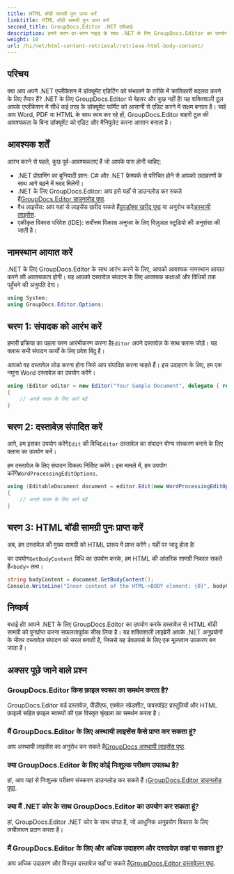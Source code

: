 ```yaml
---
title: HTML बॉडी सामग्री पुनः प्राप्त करें
linktitle: HTML बॉडी सामग्री पुनः प्राप्त करें
second_title: GroupDocs.Editor .NET एपीआई
description: हमारे चरण-दर-चरण गाइड के साथ .NET के लिए GroupDocs.Editor का उपयोग करके HTML बॉडी सामग्री प्राप्त करें। अपने .NET अनुप्रयोगों को आसानी से बढ़ाएँ।
weight: 10
url: /hi/net/html-content-retrieval/retrieve-html-body-content/
---
```

## परिचय
क्या आप अपने .NET एप्लीकेशन में डॉक्यूमेंट एडिटिंग को संभालने के तरीके में क्रांतिकारी बदलाव करने के लिए तैयार हैं? .NET के लिए GroupDocs.Editor से बेहतर और कुछ नहीं है! यह शक्तिशाली टूल आपके एप्लीकेशन में सीधे कई तरह के डॉक्यूमेंट फॉर्मेट को आसानी से एडिट करने में सक्षम बनाता है। चाहे आप Word, PDF या HTML के साथ काम कर रहे हों, GroupDocs.Editor बाहरी टूल की आवश्यकता के बिना डॉक्यूमेंट को एडिट और मैनिपुलेट करना आसान बनाता है।
## आवश्यक शर्तें
आरंभ करने से पहले, कुछ पूर्व-आवश्यकताएं हैं जो आपके पास होनी चाहिए:
- .NET प्रोग्रामिंग का बुनियादी ज्ञान: C# और .NET फ्रेमवर्क से परिचित होने से आपको उदाहरणों के साथ आगे बढ़ने में मदद मिलेगी।
-  .NET के लिए GroupDocs.Editor: आप इसे यहाँ से डाउनलोड कर सकते हैं[GroupDocs.Editor डाउनलोड पृष्ठ](https://releases.groupdocs.com/editor/net/).
-  वैध लाइसेंस: आप यहां से लाइसेंस खरीद सकते हैं[ग्रुपडॉक्स खरीद पृष्ठ](https://purchase.groupdocs.com/buy) या अनुरोध करें[अस्थायी लाइसेंस](https://purchase.groupdocs.com/temporary-license/).
- एकीकृत विकास परिवेश (IDE): सर्वोत्तम विकास अनुभव के लिए विज़ुअल स्टूडियो की अनुशंसा की जाती है।
## नामस्थान आयात करें
.NET के लिए GroupDocs.Editor के साथ आरंभ करने के लिए, आपको आवश्यक नामस्थान आयात करने की आवश्यकता होगी। यह आपको दस्तावेज़ संपादन के लिए आवश्यक कक्षाओं और विधियों तक पहुँचने की अनुमति देगा।
```csharp
using System;
using GroupDocs.Editor.Options;
```
## चरण 1: संपादक को आरंभ करें
हमारी प्रक्रिया का पहला चरण आरंभीकरण करना है`Editor` अपने दस्तावेज़ के साथ क्लास जोड़ें। यह क्लास सभी संपादन कार्यों के लिए प्रवेश बिंदु है।

आपको वह दस्तावेज़ लोड करना होगा जिसे आप संपादित करना चाहते हैं। इस उदाहरण के लिए, हम एक नमूना Word दस्तावेज़ का उपयोग करेंगे।
```csharp
using (Editor editor = new Editor("Your Sample Document", delegate { return new WordProcessingLoadOptions(); }))
{
    // अगले कदम के लिए आगे बढ़ें
}
```
## चरण 2: दस्तावेज़ संपादित करें
 आगे, हम इसका उपयोग करेंगे`Edit` की विधि`Editor` दस्तावेज़ का संपादन योग्य संस्करण बनाने के लिए क्लास का उपयोग करें।

 हम दस्तावेज़ के लिए संपादन विकल्प निर्दिष्ट करेंगे। इस मामले में, हम उपयोग करेंगे`WordProcessingEditOptions`.
```csharp
using (EditableDocument document = editor.Edit(new WordProcessingEditOptions()))
{
    // अगले कदम के लिए आगे बढ़ें
}
```
## चरण 3: HTML बॉडी सामग्री पुनः प्राप्त करें
अब, हम दस्तावेज़ की मुख्य सामग्री को HTML प्रारूप में प्राप्त करेंगे। यहीं पर जादू होता है!

 का उपयोग`GetBodyContent` विधि का उपयोग करके, हम HTML की आंतरिक सामग्री निकाल सकते हैं`<body>` तत्व।
```csharp
string bodyContent = document.GetBodyContent();
Console.WriteLine("Inner content of the HTML->BODY element: {0}", bodyContent);
```

## निष्कर्ष
बधाई हो! आपने .NET के लिए GroupDocs.Editor का उपयोग करके दस्तावेज़ से HTML बॉडी सामग्री को पुनर्प्राप्त करना सफलतापूर्वक सीख लिया है। यह शक्तिशाली लाइब्रेरी आपके .NET अनुप्रयोगों के भीतर दस्तावेज़ संपादन को सरल बनाती है, जिससे यह डेवलपर्स के लिए एक मूल्यवान उपकरण बन जाता है।
## अक्सर पूछे जाने वाले प्रश्न
### GroupDocs.Editor किस फ़ाइल स्वरूप का समर्थन करता है?
GroupDocs.Editor वर्ड दस्तावेज़, पीडीएफ, एक्सेल स्प्रेडशीट, पावरपॉइंट प्रस्तुतियों और HTML फ़ाइलों सहित फ़ाइल स्वरूपों की एक विस्तृत श्रृंखला का समर्थन करता है।
### मैं GroupDocs.Editor के लिए अस्थायी लाइसेंस कैसे प्राप्त कर सकता हूं?
 आप अस्थायी लाइसेंस का अनुरोध कर सकते हैं[GroupDocs अस्थायी लाइसेंस पृष्ठ](https://purchase.groupdocs.com/temporary-license/).
### क्या GroupDocs.Editor के लिए कोई निःशुल्क परीक्षण उपलब्ध है?
 हां, आप यहां से निःशुल्क परीक्षण संस्करण डाउनलोड कर सकते हैं।[GroupDocs.Editor डाउनलोड पृष्ठ](https://releases.groupdocs.com/).
### क्या मैं .NET कोर के साथ GroupDocs.Editor का उपयोग कर सकता हूं?
हां, GroupDocs.Editor .NET कोर के साथ संगत है, जो आधुनिक अनुप्रयोग विकास के लिए लचीलापन प्रदान करता है।
### मैं GroupDocs.Editor के लिए और अधिक उदाहरण और दस्तावेज़ कहां पा सकता हूं?
 आप अधिक उदाहरण और विस्तृत दस्तावेज़ यहाँ पा सकते हैं[GroupDocs.Editor दस्तावेज़न पृष्ठ](https://tutorials.groupdocs.com/editor/net/).